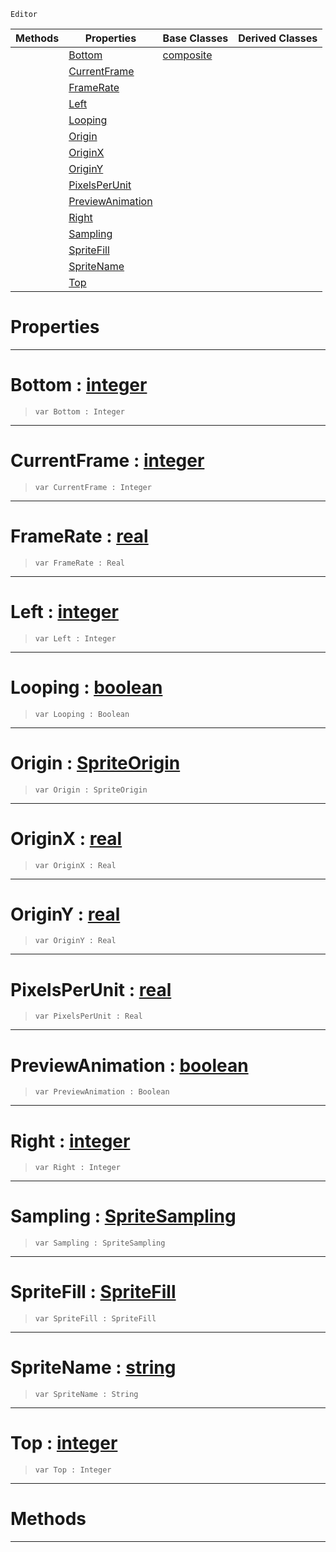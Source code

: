  `Editor`

|Methods|Properties|Base Classes|Derived Classes|
|---|---|---|---|
| |[ Bottom](https://github.com/ArendDanielek/ZeroDocsTest/blob/master/code_reference/class_reference/spritesourceeditor.markdown#bottom-zero-engine-docum)|[composite](https://github.com/ArendDanielek/ZeroDocsTest/blob/master/code_reference/class_reference/composite.markdown)| |
| |[ CurrentFrame](https://github.com/ArendDanielek/ZeroDocsTest/blob/master/code_reference/class_reference/spritesourceeditor.markdown#currentframe-zero-engine)| | |
| |[ FrameRate](https://github.com/ArendDanielek/ZeroDocsTest/blob/master/code_reference/class_reference/spritesourceeditor.markdown#framerate-zero-engine-do)| | |
| |[ Left](https://github.com/ArendDanielek/ZeroDocsTest/blob/master/code_reference/class_reference/spritesourceeditor.markdown#left-zero-engine-documen)| | |
| |[ Looping](https://github.com/ArendDanielek/ZeroDocsTest/blob/master/code_reference/class_reference/spritesourceeditor.markdown#looping-zero-engine-docu)| | |
| |[ Origin](https://github.com/ArendDanielek/ZeroDocsTest/blob/master/code_reference/class_reference/spritesourceeditor.markdown#origin-zero-engine-docum)| | |
| |[ OriginX](https://github.com/ArendDanielek/ZeroDocsTest/blob/master/code_reference/class_reference/spritesourceeditor.markdown#originx-zero-engine-docu)| | |
| |[ OriginY](https://github.com/ArendDanielek/ZeroDocsTest/blob/master/code_reference/class_reference/spritesourceeditor.markdown#originy-zero-engine-docu)| | |
| |[ PixelsPerUnit](https://github.com/ArendDanielek/ZeroDocsTest/blob/master/code_reference/class_reference/spritesourceeditor.markdown#pixelsperunit-zero-engin)| | |
| |[ PreviewAnimation](https://github.com/ArendDanielek/ZeroDocsTest/blob/master/code_reference/class_reference/spritesourceeditor.markdown#previewanimation-zero-en)| | |
| |[ Right](https://github.com/ArendDanielek/ZeroDocsTest/blob/master/code_reference/class_reference/spritesourceeditor.markdown#right-zero-engine-docume)| | |
| |[ Sampling](https://github.com/ArendDanielek/ZeroDocsTest/blob/master/code_reference/class_reference/spritesourceeditor.markdown#sampling-zero-engine-doc)| | |
| |[ SpriteFill](https://github.com/ArendDanielek/ZeroDocsTest/blob/master/code_reference/class_reference/spritesourceeditor.markdown#spritefill-zero-engine-d)| | |
| |[ SpriteName](https://github.com/ArendDanielek/ZeroDocsTest/blob/master/code_reference/class_reference/spritesourceeditor.markdown#spritename-zero-engine-d)| | |
| |[ Top](https://github.com/ArendDanielek/ZeroDocsTest/blob/master/code_reference/class_reference/spritesourceeditor.markdown#top-zero-engine-document)| | |


 #  Properties


---  
 #  Bottom : [integer](https://github.com/ArendDanielek/ZeroDocsTest/blob/master/code_reference/zilch_base_types/integer.markdown)

> 
> ``` lang=cpp, name=Zilch
> var Bottom : Integer


---  
 #  CurrentFrame : [integer](https://github.com/ArendDanielek/ZeroDocsTest/blob/master/code_reference/zilch_base_types/integer.markdown)

> 
> ``` lang=cpp, name=Zilch
> var CurrentFrame : Integer


---  
 #  FrameRate : [real](https://github.com/ArendDanielek/ZeroDocsTest/blob/master/code_reference/zilch_base_types/real.markdown)

> 
> ``` lang=cpp, name=Zilch
> var FrameRate : Real


---  
 #  Left : [integer](https://github.com/ArendDanielek/ZeroDocsTest/blob/master/code_reference/zilch_base_types/integer.markdown)

> 
> ``` lang=cpp, name=Zilch
> var Left : Integer


---  
 #  Looping : [boolean](https://github.com/ArendDanielek/ZeroDocsTest/blob/master/code_reference/zilch_base_types/boolean.markdown)

> 
> ``` lang=cpp, name=Zilch
> var Looping : Boolean


---  
 #  Origin : [SpriteOrigin](https://github.com/ArendDanielek/ZeroDocsTest/blob/master/code_reference/enum_reference.markdown#spriteorigin)

> 
> ``` lang=cpp, name=Zilch
> var Origin : SpriteOrigin


---  
 #  OriginX : [real](https://github.com/ArendDanielek/ZeroDocsTest/blob/master/code_reference/zilch_base_types/real.markdown)

> 
> ``` lang=cpp, name=Zilch
> var OriginX : Real


---  
 #  OriginY : [real](https://github.com/ArendDanielek/ZeroDocsTest/blob/master/code_reference/zilch_base_types/real.markdown)

> 
> ``` lang=cpp, name=Zilch
> var OriginY : Real


---  
 #  PixelsPerUnit : [real](https://github.com/ArendDanielek/ZeroDocsTest/blob/master/code_reference/zilch_base_types/real.markdown)

> 
> ``` lang=cpp, name=Zilch
> var PixelsPerUnit : Real


---  
 #  PreviewAnimation : [boolean](https://github.com/ArendDanielek/ZeroDocsTest/blob/master/code_reference/zilch_base_types/boolean.markdown)

> 
> ``` lang=cpp, name=Zilch
> var PreviewAnimation : Boolean


---  
 #  Right : [integer](https://github.com/ArendDanielek/ZeroDocsTest/blob/master/code_reference/zilch_base_types/integer.markdown)

> 
> ``` lang=cpp, name=Zilch
> var Right : Integer


---  
 #  Sampling : [SpriteSampling](https://github.com/ArendDanielek/ZeroDocsTest/blob/master/code_reference/enum_reference.markdown#spritesampling)

> 
> ``` lang=cpp, name=Zilch
> var Sampling : SpriteSampling


---  
 #  SpriteFill : [SpriteFill](https://github.com/ArendDanielek/ZeroDocsTest/blob/master/code_reference/enum_reference.markdown#spritefill)

> 
> ``` lang=cpp, name=Zilch
> var SpriteFill : SpriteFill


---  
 #  SpriteName : [string](https://github.com/ArendDanielek/ZeroDocsTest/blob/master/code_reference/zilch_base_types/string.markdown)

> 
> ``` lang=cpp, name=Zilch
> var SpriteName : String


---  
 #  Top : [integer](https://github.com/ArendDanielek/ZeroDocsTest/blob/master/code_reference/zilch_base_types/integer.markdown)

> 
> ``` lang=cpp, name=Zilch
> var Top : Integer


---  
 #  Methods


---  
 
  
  
  
  
  
  
  

 